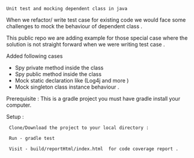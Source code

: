 
    Unit test and mocking dependent class in java

When we refactor/ write test case for existing code  we would face some challenges  to mock the behaviour  of  dependent class .

This  public repo we are adding example for those special case where the solution is  not straight forward when we were writing test case .

 Added following cases
   * Spy private method inside the class
   * Spy public method inside the class
   * Mock static declaration like  (Log4j and more )
   * Mock singleton class  instance behaviour .



Prerequisite :
     This is a gradle project you must have gradle install your computer.

  Setup :

     Clone/Download the project to your local directory :

     Run - gradle test

     Visit - build/reportHtml/index.html  for code coverage report .






